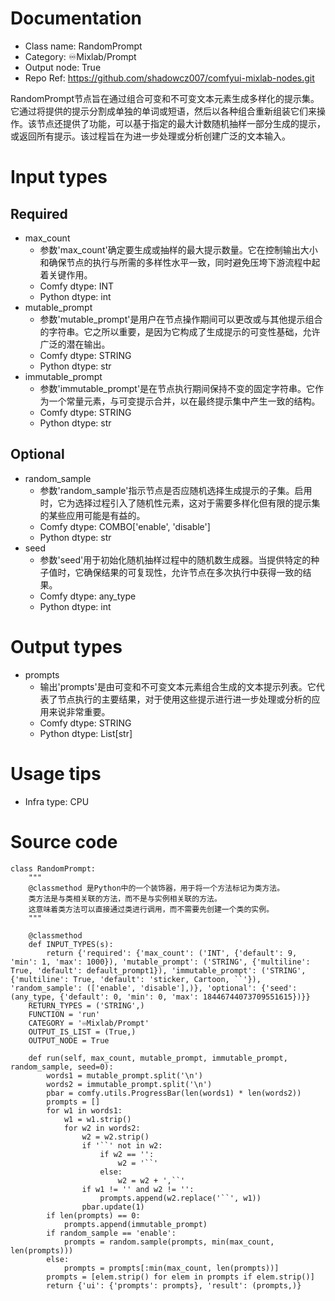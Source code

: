 # Documentation
- Class name: RandomPrompt
- Category: ♾️Mixlab/Prompt
- Output node: True
- Repo Ref: https://github.com/shadowcz007/comfyui-mixlab-nodes.git

RandomPrompt节点旨在通过组合可变和不可变文本元素生成多样化的提示集。它通过将提供的提示分割成单独的单词或短语，然后以各种组合重新组装它们来操作。该节点还提供了功能，可以基于指定的最大计数随机抽样一部分生成的提示，或返回所有提示。该过程旨在为进一步处理或分析创建广泛的文本输入。

# Input types
## Required
- max_count
    - 参数'max_count'确定要生成或抽样的最大提示数量。它在控制输出大小和确保节点的执行与所需的多样性水平一致，同时避免压垮下游流程中起着关键作用。
    - Comfy dtype: INT
    - Python dtype: int
- mutable_prompt
    - 参数'mutable_prompt'是用户在节点操作期间可以更改或与其他提示组合的字符串。它之所以重要，是因为它构成了生成提示的可变性基础，允许广泛的潜在输出。
    - Comfy dtype: STRING
    - Python dtype: str
- immutable_prompt
    - 参数'immutable_prompt'是在节点执行期间保持不变的固定字符串。它作为一个常量元素，与可变提示合并，以在最终提示集中产生一致的结构。
    - Comfy dtype: STRING
    - Python dtype: str
## Optional
- random_sample
    - 参数'random_sample'指示节点是否应随机选择生成提示的子集。启用时，它为选择过程引入了随机性元素，这对于需要多样化但有限的提示集的某些应用可能是有益的。
    - Comfy dtype: COMBO['enable', 'disable']
    - Python dtype: str
- seed
    - 参数'seed'用于初始化随机抽样过程中的随机数生成器。当提供特定的种子值时，它确保结果的可复现性，允许节点在多次执行中获得一致的结果。
    - Comfy dtype: any_type
    - Python dtype: int

# Output types
- prompts
    - 输出'prompts'是由可变和不可变文本元素组合生成的文本提示列表。它代表了节点执行的主要结果，对于使用这些提示进行进一步处理或分析的应用来说非常重要。
    - Comfy dtype: STRING
    - Python dtype: List[str]

# Usage tips
- Infra type: CPU

# Source code
```
class RandomPrompt:
    """
    @classmethod 是Python中的一个装饰器，用于将一个方法标记为类方法。
    类方法是与类相关联的方法，而不是与实例相关联的方法。
    这意味着类方法可以直接通过类进行调用，而不需要先创建一个类的实例。
    """

    @classmethod
    def INPUT_TYPES(s):
        return {'required': {'max_count': ('INT', {'default': 9, 'min': 1, 'max': 1000}), 'mutable_prompt': ('STRING', {'multiline': True, 'default': default_prompt1}), 'immutable_prompt': ('STRING', {'multiline': True, 'default': 'sticker, Cartoon, ``'}), 'random_sample': (['enable', 'disable'],)}, 'optional': {'seed': (any_type, {'default': 0, 'min': 0, 'max': 18446744073709551615})}}
    RETURN_TYPES = ('STRING',)
    FUNCTION = 'run'
    CATEGORY = '♾️Mixlab/Prompt'
    OUTPUT_IS_LIST = (True,)
    OUTPUT_NODE = True

    def run(self, max_count, mutable_prompt, immutable_prompt, random_sample, seed=0):
        words1 = mutable_prompt.split('\n')
        words2 = immutable_prompt.split('\n')
        pbar = comfy.utils.ProgressBar(len(words1) * len(words2))
        prompts = []
        for w1 in words1:
            w1 = w1.strip()
            for w2 in words2:
                w2 = w2.strip()
                if '``' not in w2:
                    if w2 == '':
                        w2 = '``'
                    else:
                        w2 = w2 + ',``'
                if w1 != '' and w2 != '':
                    prompts.append(w2.replace('``', w1))
                pbar.update(1)
        if len(prompts) == 0:
            prompts.append(immutable_prompt)
        if random_sample == 'enable':
            prompts = random.sample(prompts, min(max_count, len(prompts)))
        else:
            prompts = prompts[:min(max_count, len(prompts))]
        prompts = [elem.strip() for elem in prompts if elem.strip()]
        return {'ui': {'prompts': prompts}, 'result': (prompts,)}
```